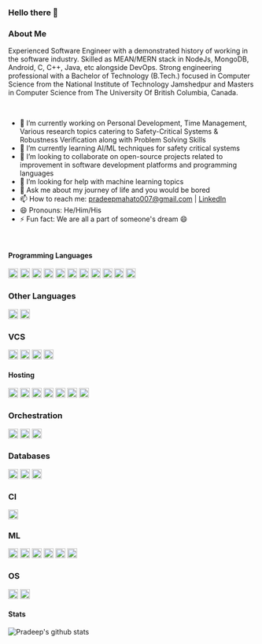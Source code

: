 ### Hello there 👋

<!--
**pradm007/pradm007** is a ✨ _special_ ✨ repository because its `README.md` (this file) appears on your GitHub profile.

Here are some ideas to get you started:
-->

### About Me
Experienced Software Engineer with a demonstrated history of working in the software industry. Skilled as MEAN/MERN stack in NodeJs, MongoDB, Android, C, C++, Java, etc alongside DevOps. Strong engineering professional with a Bachelor of Technology (B.Tech.) focused in Computer Science from the National Institute of Technology Jamshedpur and Masters in Computer Science from The University Of British Columbia, Canada. 

</br>

- 🔭 I’m currently working on Personal Development, Time Management, Various research topics catering to Safety-Critical Systems & Robustness Verification along with Problem Solving Skills
- 🌱 I’m currently learning AI/ML techniques for safety critical systems
- 👯 I’m looking to collaborate on open-source projects related to improvement in software development platforms and programming languages
- 🤔 I’m looking for help with machine learning topics
- 💬 Ask me about my journey of life and you would be bored
- 📫 How to reach me: [pradeepmahato007@gmail.com](mailto:pradeepmahato007@gmail.com) | [LinkedIn](https://www.linkedin.com/in/pradeep-mahato-bab4b045/)
- 😄 Pronouns: He/Him/His
- ⚡ Fun fact: We are all a part of someone's dream 😄

</br>

#### Programming Languages
<img height="20" alt="C++" src="https://img.shields.io/badge/c++%20-%2300599C.svg?&style=for-the-badge&logo=c%2B%2B&ogoColor=white"/> <img height="20" alt="Python" src="https://img.shields.io/badge/python%20-%2314354C.svg?&style=for-the-badge&logo=python&logoColor=white"/> <img height="20" alt="NodeJS" src="https://img.shields.io/badge/node.js%20-%2343853D.svg?&style=for-the-badge&logo=node.js&logoColor=white"/> <img height="20" alt="JavaScript" src="https://img.shields.io/badge/javascript%20-%23323330.svg?&style=for-the-badge&logo=javascript&logoColor=%23F7DF1E"/> <img height="20" alt="TypeScript" src="https://img.shields.io/badge/typescript%20-%23007ACC.svg?&style=for-the-badge&logo=typescript&logoColor=white"/> <img height="20" alt="HTML5" src="https://img.shields.io/badge/html5%20-%23E34F26.svg?&style=for-the-badge&logo=html5&logoColor=white"/> <img height="20" alt="CSS3" src="https://img.shields.io/badge/css3%20-%231572B6.svg?&style=for-the-badge&logo=css3&logoColor=white"/> <img height="20" alt="Java" src="https://img.shields.io/badge/java-%23ED8B00.svg?&style=for-the-badge&logo=java&logoColor=white"/> <img height="20" alt="PHP" src="https://img.shields.io/badge/php-%23777BB4.svg?&style=for-the-badge&logo=php&logoColor=white"/> <img height="20" alt="R" src="https://img.shields.io/badge/r-%23276DC3.svg?&style=for-the-badge&logo=r&logoColor=white"/> <img height="20" alt="GraphQL" src="https://img.shields.io/badge/-GraphQL-E10098?style=for-the-badge&logo=graphql"/>

### Other Languages
<img height="20" alt="LaTeX" src="https://img.shields.io/badge/latex%20-%23008080.svg?&style=for-the-badge&logo=latex&logoColor=white"/> <img height="20" alt="Markdown" src="https://img.shields.io/badge/markdown-%23000000.svg?&style=for-the-badge&logo=markdown&logoColor=white"/>

### VCS
<img height="20" alt="Git" src="https://img.shields.io/badge/git%20-%23F05033.svg?&style=for-the-badge&logo=git&logoColor=white"/> <img height="20" alt="GitHub" src="https://img.shields.io/badge/github%20-%23121011.svg?&style=for-the-badge&logo=github&logoColor=white"/> <img height="20" alt="GitLab" src="https://img.shields.io/badge/gitlab%20-%23181717.svg?&style=for-the-badge&logo=gitlab&logoColor=white"/> <img height="20" alt="Bitbucket" src="https://img.shields.io/badge/bitbucket%20-%230047B3.svg?&style=for-the-badge&logo=bitbucket&logoColor=white"/>

#### Hosting
<img height="20" alt="AWS" src="https://img.shields.io/badge/AWS%20-%23FF9900.svg?&style=for-the-badge&logo=amazon-aws&logoColor=white"/> <img height="20" alt="Google Cloud" src="https://img.shields.io/badge/Google%20Cloud%20-%234285F4.svg?&style=for-the-badge&logo=google-cloud&logoColor=white"/> <img height="20" alt="Azure" src="https://img.shields.io/badge/azure%20-%230072C6.svg?&style=for-the-badge&logo=azure-devops&logoColor=white"/> <img height="20" alt="Azure" src="https://img.shields.io/badge/azure%20-%230072C6.svg?&style=for-the-badge&logo=azure-devops&logoColor=white"/> <img height="20" alt="Heroku" src="https://img.shields.io/badge/heroku%20-%23430098.svg?&style=for-the-badge&logo=heroku&logoColor=white"/> <img height="20" alt="DigitalOcean" src="https://img.shields.io/badge/DigitalOcean-%230167ff.svg?&style=for-the-badge&logo=digitalOcean&logoColor=white"/> <img height="20" alt="Firebase" src="https://img.shields.io/badge/firebase%20-%23039BE5.svg?&style=for-the-badge&logo=firebase"/>

### Orchestration
<img height="20" alt="Docker" src="https://img.shields.io/badge/docker%20-%230db7ed.svg?&style=for-the-badge&logo=docker&logoColor=white"/> <img height="20" alt="Kubernetes" src="https://img.shields.io/badge/kubernetes%20-%23326ce5.svg?&style=for-the-badge&logo=kubernetes&logoColor=white"/> <img height="20" alt="ElasticSearch" src="https://img.shields.io/badge/-ElasticSearch-005571?style=for-the-badge&logo=elasticsearch"/>

### Databases
<img height="20" alt="MongoDB" src ="https://img.shields.io/badge/MongoDB-%234ea94b.svg?&style=for-the-badge&logo=mongodb&logoColor=white"/> <img height="20" alt="Postgres" src ="https://img.shields.io/badge/postgres-%23316192.svg?&style=for-the-badge&logo=postgresql&logoColor=white"/> <img height="20" alt="SQLite" src ="https://img.shields.io/badge/sqlite-%2307205e.svg?&style=for-the-badge&logo=sqlite&logoColor=white"/>

### CI
<img height="20" alt="GitHub Actions" src="https://img.shields.io/badge/github%20actions%20-%232671E5.svg?&style=for-the-badge&logo=github%20actions&logoColor=white"/>

### ML
<img height="20" alt="Pandas" src="https://img.shields.io/badge/pandas%20-%23150458.svg?&style=for-the-badge&logo=pandas&logoColor=white" /> <img height="20" alt="NumPy" src="https://img.shields.io/badge/numpy%20-%23013243.svg?&style=for-the-badge&logo=numpy&logoColor=white" /> <img height="20" alt="Keras" src="https://img.shields.io/badge/Keras%20-%23D00000.svg?&style=for-the-badge&logo=Keras&logoColor=white"/> <img height="20" alt="TensorFlow" src="https://img.shields.io/badge/TensorFlow%20-%23FF6F00.svg?&style=for-the-badge&logo=TensorFlow&logoColor=white" /> <img height="20" alt="PyTorch" src="https://img.shields.io/badge/PyTorch%20-%23EE4C2C.svg?&style=for-the-badge&logo=PyTorch&logoColor=white" /> <img height="20" alt="Jupyter" src="https://img.shields.io/badge/Jupyter%20-%23F37626.svg?&style=for-the-badge&logo=Jupyter&logoColor=white" />

### OS
<img height="20" alt="Ubuntu" src="https://img.shields.io/badge/Ubuntu-E95420?style=for-the-badge&logo=ubuntu&logoColor=white" /> <img height="20" alt="Android" src="https://img.shields.io/badge/Android-3DDC84?style=for-the-badge&logo=android&logoColor=white" />

#### Stats

![Pradeep's github stats](https://github-readme-stats.vercel.app/api?username=pradm007&show_icons=true&theme=radical)
